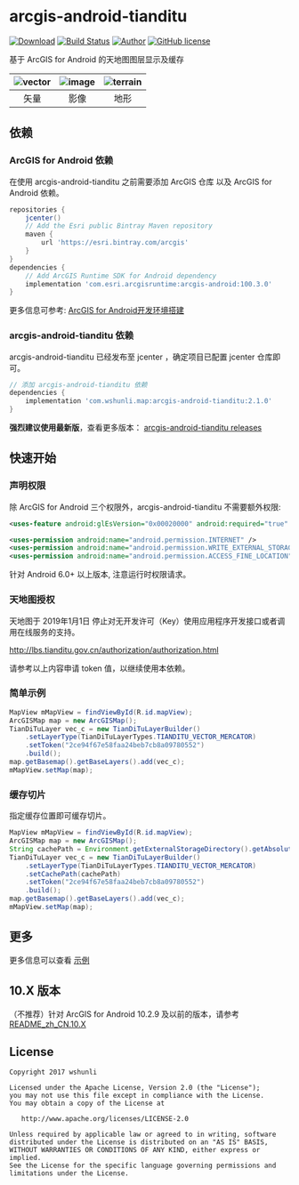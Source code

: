 # arcgis-android-tianditu

[![Download](https://api.bintray.com/packages/wshunli/maven/arcgis-android-tianditu/images/download.svg)](https://bintray.com/wshunli/maven/arcgis-android-tianditu/_latestVersion)
[![Build Status](https://travis-ci.org/wshunli/arcgis-android-tianditu.svg?branch=master)](https://travis-ci.org/wshunli/arcgis-android-tianditu)
[![Author](https://img.shields.io/badge/Author-wshunli-0E7FBF.svg)](http://www.wshunli.com)
[![GitHub license](https://img.shields.io/github/license/wshunli/arcgis-android-tianditu.svg)](https://github.com/wshunli/arcgis-android-tianditu/blob/master/LICENSE)

基于 ArcGIS for Android 的天地图图层显示及缓存

![vector](screenshot/vector.jpg) | ![image](screenshot/image.jpg) | ![terrain](screenshot/terrain.jpg)
:-: | :-: | :-:
矢量 | 影像 | 地形

## 依赖

### ArcGIS for Android 依赖

在使用 arcgis-android-tianditu 之前需要添加 ArcGIS 仓库 以及 ArcGIS for Android 依赖。

```groovy
repositories {
    jcenter()
    // Add the Esri public Bintray Maven repository
    maven {
        url 'https://esri.bintray.com/arcgis'
    }
}
dependencies {
    // Add ArcGIS Runtime SDK for Android dependency
    implementation 'com.esri.arcgisruntime:arcgis-android:100.3.0'
}
```

更多信息可参考: [ArcGIS for Android开发环境搭建](http://www.wshunli.com/posts/29ec97b7.html)

### arcgis-android-tianditu 依赖

arcgis-android-tianditu 已经发布至 jcenter ，确定项目已配置 jcenter 仓库即可。

```groovy
// 添加 arcgis-android-tianditu 依赖
dependencies {
    implementation 'com.wshunli.map:arcgis-android-tianditu:2.1.0'
}
```

**强烈建议使用最新版**，查看更多版本： [arcgis-android-tianditu releases](https://github.com/wshunli/arcgis-android-tianditu/releases)

## 快速开始

### 声明权限

除 ArcGIS for Android 三个权限外，arcgis-android-tianditu 不需要额外权限:

``` XML
<uses-feature android:glEsVersion="0x00020000" android:required="true" />

<uses-permission android:name="android.permission.INTERNET" />
<uses-permission android:name="android.permission.WRITE_EXTERNAL_STORAGE" />
<uses-permission android:name="android.permission.ACCESS_FINE_LOCATION" />
```

针对 Android 6.0+ 以上版本, 注意运行时权限请求。

### 天地图授权

天地图于 2019年1月1日 停止对无开发许可（Key）使用应用程序开发接口或者调用在线服务的支持。

http://lbs.tianditu.gov.cn/authorization/authorization.html

请参考以上内容申请 token 值，以继续使用本依赖。

### 简单示例

``` Java
MapView mMapView = findViewById(R.id.mapView);
ArcGISMap map = new ArcGISMap();
TianDiTuLayer vec_c = new TianDiTuLayerBuilder()
    .setLayerType(TianDiTuLayerTypes.TIANDITU_VECTOR_MERCATOR)
    .setToken("2ce94f67e58faa24beb7cb8a09780552")
    .build();
map.getBasemap().getBaseLayers().add(vec_c);
mMapView.setMap(map);
```

### 缓存切片

指定缓存位置即可缓存切片。

``` Java
MapView mMapView = findViewById(R.id.mapView);
ArcGISMap map = new ArcGISMap();
String cachePath = Environment.getExternalStorageDirectory().getAbsoluteFile() + "/TianDiTu100Cache";
TianDiTuLayer vec_c = new TianDiTuLayerBuilder()
    .setLayerType(TianDiTuLayerTypes.TIANDITU_VECTOR_MERCATOR)
    .setCachePath(cachePath)
    .setToken("2ce94f67e58faa24beb7cb8a09780552")
    .build();
map.getBasemap().getBaseLayers().add(vec_c);
mMapView.setMap(map);
```

## 更多

更多信息可以查看 [示例](https://github.com/wshunli/arcgis-android-tianditu/tree/master/sample)

## 10.X 版本

（不推荐）针对 ArcGIS for Android 10.2.9 及以前的版本，请参考 [README_zh_CN.10.X](README_zh_CN.10.X.md) 


## License

    Copyright 2017 wshunli

    Licensed under the Apache License, Version 2.0 (the "License");
    you may not use this file except in compliance with the License.
    You may obtain a copy of the License at

       http://www.apache.org/licenses/LICENSE-2.0

    Unless required by applicable law or agreed to in writing, software
    distributed under the License is distributed on an "AS IS" BASIS,
    WITHOUT WARRANTIES OR CONDITIONS OF ANY KIND, either express or implied.
    See the License for the specific language governing permissions and
    limitations under the License.
